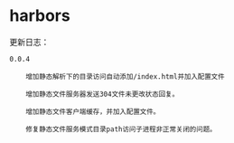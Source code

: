 harbors
=======

更新日志：

    0.0.4

        增加静态解析下的目录访问自动添加/index.html并加入配置文件

        增加静态文件服务器发送304文件未更改状态回复。

        增加静态文件客户端缓存，并加入配置文件。

        修复静态文件服务模式目录path访问子进程非正常关闭的问题。